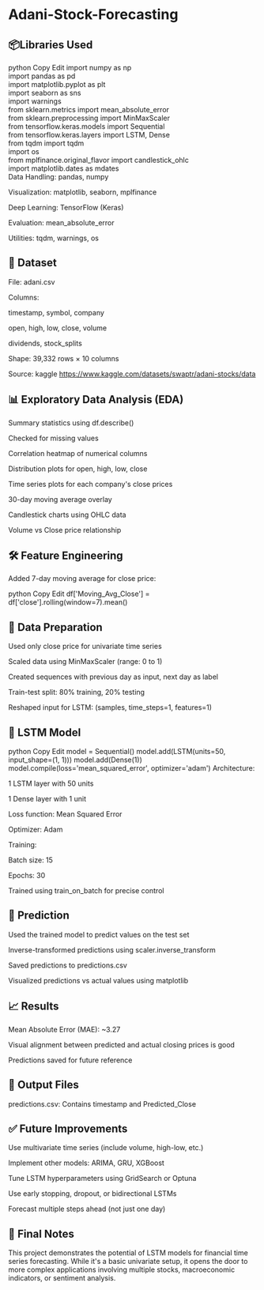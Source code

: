 # Adani-Stock-Forecasting
## 📦Libraries Used
python
Copy
Edit
import numpy as np  
import pandas as pd  
import matplotlib.pyplot as plt  
import seaborn as sns  
import warnings  
from sklearn.metrics import mean_absolute_error  
from sklearn.preprocessing import MinMaxScaler  
from tensorflow.keras.models import Sequential  
from tensorflow.keras.layers import LSTM, Dense  
from tqdm import tqdm  
import os  
from mplfinance.original_flavor import candlestick_ohlc  
import matplotlib.dates as mdates  
Data Handling: pandas, numpy

Visualization: matplotlib, seaborn, mplfinance

Deep Learning: TensorFlow (Keras)

Evaluation: mean_absolute_error

Utilities: tqdm, warnings, os

## 📁 Dataset
File: adani.csv

Columns:

timestamp, symbol, company

open, high, low, close, volume

dividends, stock_splits

Shape: 39,332 rows × 10 columns

Source: kaggle
https://www.kaggle.com/datasets/swaptr/adani-stocks/data

## 📊 Exploratory Data Analysis (EDA)
Summary statistics using df.describe()

Checked for missing values

Correlation heatmap of numerical columns

Distribution plots for open, high, low, close

Time series plots for each company's close prices

30-day moving average overlay

Candlestick charts using OHLC data

Volume vs Close price relationship

## 🛠 Feature Engineering
Added 7-day moving average for close price:

python
Copy
Edit
df['Moving_Avg_Close'] = df['close'].rolling(window=7).mean()
## 🧪 Data Preparation
Used only close price for univariate time series

Scaled data using MinMaxScaler (range: 0 to 1)

Created sequences with previous day as input, next day as label

Train-test split: 80% training, 20% testing

Reshaped input for LSTM: (samples, time_steps=1, features=1)

## 🧠 LSTM Model
python
Copy
Edit
model = Sequential()
model.add(LSTM(units=50, input_shape=(1, 1)))
model.add(Dense(1))
model.compile(loss='mean_squared_error', optimizer='adam')
Architecture:

1 LSTM layer with 50 units

1 Dense layer with 1 unit

Loss function: Mean Squared Error

Optimizer: Adam

Training:

Batch size: 15

Epochs: 30

Trained using train_on_batch for precise control

## 🔮 Prediction
Used the trained model to predict values on the test set

Inverse-transformed predictions using scaler.inverse_transform

Saved predictions to predictions.csv

Visualized predictions vs actual values using matplotlib

## 📈 Results
Mean Absolute Error (MAE): ~3.27

Visual alignment between predicted and actual closing prices is good

Predictions saved for future reference

## 📁 Output Files
predictions.csv: Contains timestamp and Predicted_Close

## ✅ Future Improvements
Use multivariate time series (include volume, high-low, etc.)

Implement other models: ARIMA, GRU, XGBoost

Tune LSTM hyperparameters using GridSearch or Optuna

Use early stopping, dropout, or bidirectional LSTMs

Forecast multiple steps ahead (not just one day)

## 🧠 Final Notes
This project demonstrates the potential of LSTM models for financial time series forecasting. While it's a basic univariate setup, it opens the door to more complex applications involving multiple stocks, macroeconomic indicators, or sentiment analysis.
